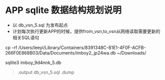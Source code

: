 
# APP sqlite 数据结构规划说明

* 以 db_vsn_5.sql 为发布起点
* 计划每次执行更新APP的时候，提供from_vsn,to_vsn从网络读取需要更新的相关SQL语句

cp -rf /Users/leeyi/Library/Containers/8391348C-81E1-4F0F-ACFB-266F0E868B03/Data/Documents/imboy2_jp24wa.db ~/Downloads/

sqlite3 imboy_9d4nnk_5.db
>.output db_vsn_5.sql
>.dump
